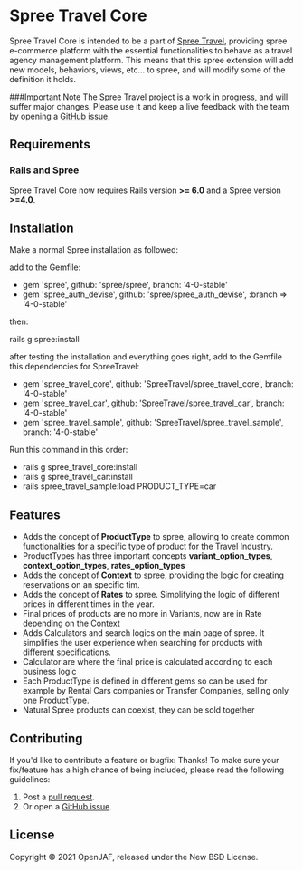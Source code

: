 Spree Travel Core
=========
Spree Travel Core is intended to be a part of [Spree Travel](https://github.com/openjaf/spree_travel/), providing spree e-commerce platform with the essential functionalities to behave as a travel agency management platform. This means that this spree extension will add new models, behaviors, views, etc… to spree, and will modify some of the definition it holds.

###Important Note
The Spree Travel project is a work in progress, and will suffer major changes. Please use it and keep a live feedback with the team by opening a [GitHub issue](https://github.com/openjaf/spree_travel_core/issues/new).

Requirements
------------
### Rails and Spree
Spree Travel Core now requires Rails version **>= 6.0** and a Spree version **>=4.0**.

Installation
------------

Make a normal Spree installation as followed:

add to the Gemfile:

- gem 'spree', github: 'spree/spree', branch: '4-0-stable'
- gem 'spree_auth_devise', github: 'spree/spree_auth_devise', :branch => '4-0-stable'

then:

rails g spree:install

after testing the installation and everything goes right, add to the Gemfile this dependencies for SpreeTravel:

- gem 'spree_travel_core', github: 'SpreeTravel/spree_travel_core', branch: '4-0-stable'
- gem 'spree_travel_car', github: 'SpreeTravel/spree_travel_car', branch: '4-0-stable'
- gem 'spree_travel_sample', github: 'SpreeTravel/spree_travel_sample', branch: '4-0-stable'

Run this command in this order:

- rails g spree_travel_core:install
- rails g spree_travel_car:install
- rails spree_travel_sample:load PRODUCT_TYPE=car

Features
------------

- Adds the concept of **ProductType** to spree, allowing to create common functionalities for a specific type of product for the Travel Industry.
- ProductTypes has three important concepts **variant_option_types**, **context_option_types**, **rates_option_types**
- Adds the concept of **Context** to spree, providing the logic for creating reservations on an specific tim.
- Adds the concept of **Rates** to spree. Simplifying the logic of different prices in different times in the year.
- Final prices of products are no more in Variants, now are in Rate depending on the Context
- Adds Calculators and search logics on the main page of spree. It simplifies the user experience when searching for products with different specifications.
- Calculator are where the final price is calculated according to each business logic
- Each ProductType is defined in different gems so can be used for example by Rental Cars companies or Transfer Companies, selling only one ProductType.
- Natural Spree products can coexist, they can be sold together

Contributing
------------

If you'd like to contribute a feature or bugfix: Thanks! To make sure your
fix/feature has a high chance of being included, please read the following
guidelines:

1. Post a [pull request](https://github.com/SpreeTravel/spree_travel_core/compare/).
2. Or open a [GitHub issue](https://github.com/SpreeTravel/spree_travel_core/issues/new).

License
-------
Copyright © 2021 OpenJAF, released under the New BSD License.
